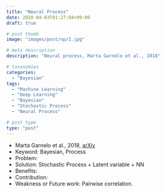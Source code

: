 ```yaml
---
title: "Neural Process"
date: 2020-04-03T01:27:04+09:00
draft: true

# post thumb
image: "images/post/np/1.jpg"

# meta description
description: "Neural process, Marta Garnelo et al., 2018"

# taxonomies
categories:
  - "Bayesian"
tags:
  - "Machine Learning"
  - "Deep Learning"
  - "Bayesian"
  - "Stochastic Process"
  - "Neural Process"

# post type
type: "post"
---
```


- Marta Garnelo et al., 2018, [arXiv](https://arxiv.org/abs/1807.01622)
- Keyword: Bayesian, Process
- Problem:
- Solution: Stochastic Process + Latent variable + NN
- Benefits:
- Contribution:
- Weakness or Future work: Pairwise correlation.